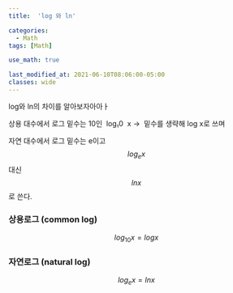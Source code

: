 ```yaml
---
title:  'log 와 ln'

categories:
  - Math
tags: [Math]

use_math: true

last_modified_at: 2021-06-10T08:06:00-05:00
classes: wide
---
```

log와 ln의 차이를 알아보자아아ㅏ

상용 대수에서 로그 밑수는 10인  log₁0  x →  밑수를 생략해 log x로 쓰며

자연 대수에서 로그 밑수는 e이고 $$log_ex$$ 대신 $$ln x$$로 쓴다.

### 상용로그 (common log)

$$log_{10}x = logx$$

### 자연로그 (natural log)

$$log_ex=ln x$$

